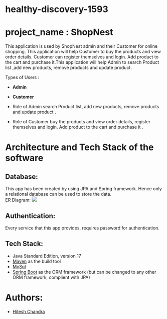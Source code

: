 # healthy-discovery-1593

# project_name : **ShopNest**

This application is used by ShopNest admin and their Customer for online shopping. This application will help Customer to buy the products and view order details. Customer can register themselves and login. Add product to the cart and purchase it.This application will help Admin to search Product list ,add new products, remove products and update product.

Types of Users :
* **Admin**
* **Customer**

* Role of Admin
search Product list,
add new products,
remove products
and update product .


* Role of Customer
buy the products
and view order details,
register themselves and login. 
Add product to the cart and purchase it .



# Architecture and Tech Stack of the software

## Database:
This app has been created by using JPA and Spring framework. Hence only a relational database can be used to store the data.
<br>
ER Diagram:
<img src="https://imgur.com/5tIDU5t">


## Authentication:
Every service that this app provides, requires password for authentication.

## Tech Stack:
* Java Standard Edition, version 17
* [Maven](https://maven.apache.org/) as the build tool
* [MySql](https://jakarta.ee/specifications/persistence/3.0/)
* [Spring Boot](https://hibernate.org/) as the ORM framework (but can be changed to any other ORM framework, complient with JPA)

# Authors:
* [Hitesh Chandra](https://github.com/HiteshChandra001)
